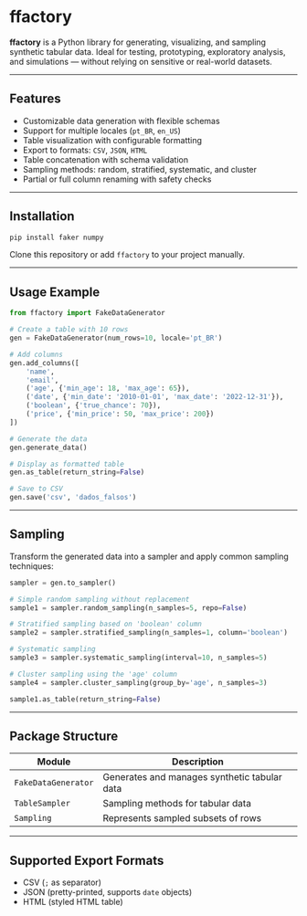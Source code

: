 # ffactory

**ffactory** is a Python library for generating, visualizing, and sampling synthetic tabular data. Ideal for testing, prototyping, exploratory analysis, and simulations — without relying on sensitive or real-world datasets.

---

## Features

* Customizable data generation with flexible schemas
* Support for multiple locales (`pt_BR`, `en_US`)
* Table visualization with configurable formatting
* Export to formats: `CSV`, `JSON`, `HTML`
* Table concatenation with schema validation
* Sampling methods: random, stratified, systematic, and cluster
* Partial or full column renaming with safety checks

---

## Installation

```bash
pip install faker numpy
```

Clone this repository or add `ffactory` to your project manually.

---

## Usage Example

```python
from ffactory import FakeDataGenerator

# Create a table with 10 rows
gen = FakeDataGenerator(num_rows=10, locale='pt_BR')

# Add columns
gen.add_columns([
    'name',
    'email',
    ('age', {'min_age': 18, 'max_age': 65}),
    ('date', {'min_date': '2010-01-01', 'max_date': '2022-12-31'}),
    ('boolean', {'true_chance': 70}),
    ('price', {'min_price': 50, 'max_price': 200})
])

# Generate the data
gen.generate_data()

# Display as formatted table
gen.as_table(return_string=False)

# Save to CSV
gen.save('csv', 'dados_falsos')
```

---

## Sampling

Transform the generated data into a sampler and apply common sampling techniques:

```python
sampler = gen.to_sampler()

# Simple random sampling without replacement
sample1 = sampler.random_sampling(n_samples=5, repo=False)

# Stratified sampling based on 'boolean' column
sample2 = sampler.stratified_sampling(n_samples=1, column='boolean')

# Systematic sampling
sample3 = sampler.systematic_sampling(interval=10, n_samples=5)

# Cluster sampling using the 'age' column
sample4 = sampler.cluster_sampling(group_by='age', n_samples=3)

sample1.as_table(return_string=False)
```

---

## Package Structure

| Module              | Description                                  |
| ------------------- | -------------------------------------------- |
| `FakeDataGenerator` | Generates and manages synthetic tabular data |
| `TableSampler`      | Sampling methods for tabular data            |
| `Sampling`          | Represents sampled subsets of rows           |

---

## Supported Export Formats

* CSV (`;` as separator)
* JSON (pretty-printed, supports `date` objects)
* HTML (styled HTML table)

